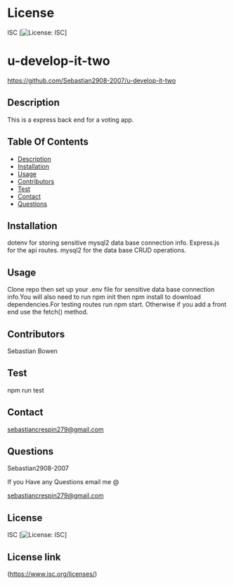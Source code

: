 # License
 ISC
[![License: ISC](https://img.shields.io/badge/License-ISC-blue.svg)]
                 
      

# u-develop-it-two
 https://github.com/Sebastian2908-2007/u-develop-it-two
 ## Description

This is a express back end for a voting app.
    
 ## Table Of Contents
* [Description](#description)
* [Installation](#installation)
* [Usage](#usage)
* [Contributors](#contributors)
* [Test](#test)
* [Contact](#contact)
* [Questions](#questions)
    
 ## Installation

dotenv for storing sensitive mysql2 data base connection info. Express.js for the api routes. mysql2 for the data base CRUD operations.

## Usage
 Clone repo then set up your .env file for sensitive data base connection info.You will also need to run npm init then npm install to download dependencies.For testing routes run npm start. Otherwise if you add a front end use the fetch() method.

 ## Contributors

  Sebastian Bowen

 ## Test 

 npm run test
    
## Contact

 sebastiancrespin279@gmail.com

## Questions

 Sebastian2908-2007

If you Have any Questions email me @

sebastiancrespin279@gmail.com


## License
ISC 
[![License: ISC](https://img.shields.io/badge/License-ISC-blue.svg)]

## License link
(https://www.isc.org/licenses/)   
